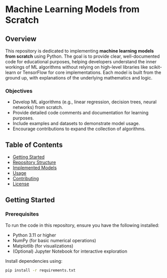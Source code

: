 # Machine Learning Models from Scratch


## Overview

This repository is dedicated to implementing **machine learning models from scratch** using Python. The goal is to provide clear, well-documented code for educational purposes, helping developers understand the inner workings of ML algorithms without relying on high-level libraries like scikit-learn or TensorFlow for core implementations. Each model is built from the ground up, with explanations of the underlying mathematics and logic.

### Objectives
- Develop ML algorithms (e.g., linear regression, decision trees, neural networks) from scratch.
- Provide detailed code comments and documentation for learning purposes.
- Include examples and datasets to demonstrate model usage.
- Encourage contributions to expand the collection of algorithms.

## Table of Contents
- [Getting Started](#getting-started)
- [Repository Structure](#repository-structure)
- [Implemented Models](#implemented-models)
- [Usage](#usage)
- [Contributing](#contributing)
- [License](#license)

## Getting Started

### Prerequisites
To run the code in this repository, ensure you have the following installed:
- Python 3.11 or higher
- NumPy (for basic numerical operations)
- Matplotlib (for visualizations)
- (Optional) Jupyter Notebook for interactive exploration

Install dependencies using:
```bash
pip install -r requirements.txt